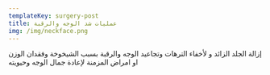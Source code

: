 ```yaml
---
templateKey: surgery-post
title: عمليات شد الوجه والرقبة
img: /img/neckface.png
---
```


إزالة الجلد الزائد و لأخفاء الترهات وتجاعيد الوجه والرقبة بسبب الشيخوخة وفقدان الوزن او امراض المزمنة لإعادة جمال الوجه وحيويته
